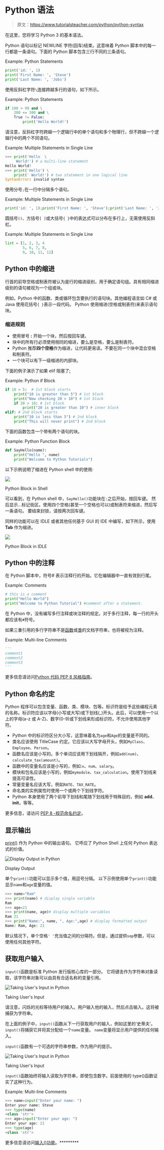 # Python 语法

> 原文：<https://www.tutorialsteacher.com/python/python-syntax>

在这里，您将学习 Python 3 的基本语法。

Python 语句以标记 NEWLINE 字符(回车)结束。这意味着 Python 脚本中的每一行都是一条语句。下面的 Python 脚本包含三行不同的三条语句。

Example: Python Statements 

```py
print('id: ', 1)
print('First Name: ', 'Steve')
print('Last Name: ', 'Jobs') 
```

使用反斜杠字符`\`连接跨越多行的语句，如下所示。

Example: Python Statements 

```py
if 100 > 99 and \
    200 <= 300 and \
    True != False:
        print('Hello World!') 
```

请注意，反斜杠字符跨越一个逻辑行中的单个语句和多个物理行，但不跨越一个逻辑行中的两个不同语句。

Example: Multiple Statements in Single Line 

```py
>>> print('Hello  \
     World!') # a multi-line statement
Hello World!
>>> print('Hello') \
    print(' World!') # two statement in one logical line
SyntaxError: invalid syntax 
```

使用分号`;`在一行中分隔多个语句。

Example: Multiple Statements in Single Line 

```py
print('id: ', 1);print('First Name: ', 'Steve');print('Last Name: ', 'Jobs') 
```

圆括号`()`、方括号`[ ]`或大括号`{ }`中的表达式可以分布在多行上，无需使用反斜杠。

Example: Multiple Statements in Single Line 

```py
list = [1, 2, 3, 4
        5, 6, 7, 8,
        9, 10, 11, 12] 
```

## Python 中的缩进

行首的前导空格或制表符被认为是行的缩进级别，用于确定语句组。具有相同缩进级别的语句被视为一个组或块。

例如，Python 中的函数、类或循环包含要执行的语句块。其他编程语言如 C# 或 Java 使用花括号`{ }`表示一段代码。 Python 使用缩进(空格或制表符)来表示语句块。

### 缩进规则

*   使用冒号 **:** 开始一个块，然后按回车键。
*   块中的所有行必须使用相同的缩进，要么是空格，要么是制表符。
*   Python 推荐**四个空格**作为缩进，让代码更易读。不要在同一个块中混合空格和制表符。
*   一个块可以有下一级缩进的内部块。

下面的例子演示了如果 elif 阻塞了[:](/python/python-if-elif)

Example: Python if Block 

```py
if 10 > 5:  # 1st block starts
    print("10 is greater than 5") # 1st block
    print("Now checking 20 > 10") # 1st block
    if 20 > 10: # 1st block
        print("20 is greater than 10") # inner block
elif: # 2nd block starts
    print("10 is less than 5") # 2nd block
    print("This will never print") # 2nd block 
```

下面的函数包含一个带有两个语句的块。

Example: Python Function Block 

```py
def SayHello(name):
    print("Hello ", name)
    print("Welcome to Python Tutorials") 
```

以下示例说明了缩进在 Python shell 中的使用:

![](img/6bc4c1c3eae6c9bd99bbee90935b021d.png) 

Python Block in Shell



可以看到，在 Python shell 中，`SayHello()`功能块在`:`之后开始，按回车键。 然后显示...标记街区。使用四个空格(甚至一个空格也可以)或制表符来缩进，然后写一条语句。 要结束封锁，请按两次回车键。

同样的功能可以在 IDLE 或者其他任何基于 GUI 的 IDE 中编写，如下所示，使用 **Tab** 作为缩进。

![](img/c5c10ec4666eb65a746af25ee657fb21.png) 

Python Block in IDLE



## Python 中的注释

在 Python 脚本中，符号# 表示注释行的开始。它在编辑器中一直有效到行尾。

Example: Comments 

```py
# this is a comment
print("Hello World")
print("Welcome to Python Tutorial") #comment after a statement. 
```

在 Python 中，没有编写多行注释或块注释的规定。对于多行注释，每一行的开头都应该有`#`符号。

如果三重引用的多行字符串不是[函数](/python/python-user-defined-function)或[类](/python/python-class)的文档字符串，也将被视为注释。

Example: Multi-line Comments

```py
'''
comment1
comment2
comment3
''' 

```

更多信息请访问[Python 代码 PEP 8 风格指南](https://www.python.org/dev/peps/pep-0008/)。

## Python 命名约定

Python 程序可以包含变量、函数、类、模块、包等。标识符是给予这些编程元素的名称。标识符应该以字母(小写或大写)或下划线(_)开头。此后，可以使用一个以上的字母(a-z 或 A-Z)、数字(0-9)或下划线来形成标识符。不允许使用其他字符。

*   Python 中的标识符区分大小写，这意味着名为`age`和`Age`的变量是不同的。
*   类名应该使用 TitleCase 约定。它应该以大写字母开头，例如`MyClass`、`Employee`、`Person`。
*   函数名应该是小写的。多个单词应该用下划线隔开，例如`add(num)`、`calculate_tax(amount)`。
*   函数中的变量名应该是小写的，例如:`x`、`num`、`salary`。
*   模块和包名应该是小写的，例如`mymodule`、`tax_calculation`。使用下划线来提高可读性。
*   常量变量名应该大写，例如`RATE`、`TAX_RATE`。
*   命名类的实例属性时使用一个或两个下划线字符。
*   Python 本身使用了两个前导下划线和尾随下划线用于特殊目的，例如 __add__、__init__，等等。

更多信息，请访问 [PEP 8 -规范命名约定](https://www.python.org/dev/peps/pep-0008/#prescriptive-naming-conventions)。

## 显示输出

[print()](/python/print-function) 作为 Python 中的输出语句。 它呼应了 Python Shell 上任何 Python 表达式的价值。

![Display Output in Python](img/a581244aaea09ba75e8fa1cdf09d8cbf.png) 

Display Output



单个`print()`功能可以显示多个值，用逗号分隔。 以下示例使用单个`print()`功能显示`name`和`age`变量的值。

```py
>>> name="Ram"                
>>> print(name) # display single variable
Ram
>>> age=21                          
>>> print(name, age)# display multiple variables
Ram 21
>>> print("Name:", name, ", Age:",age) # display formatted output
Name: Ram, Age: 21 
```

默认情况下，单个空格`' '`充当值之间的分隔符。但是，通过提供`sep`参数，可以使用任何其他字符。

## 获取用户输入

`input()`函数是标准 Python 发行版核心库的一部分。 它将键击作为字符串对象读取，该字符串对象可以由具有合适名称的变量引用。

![Taking User's Input in Python](img/d8eab3a13d895b9507fd254f84c9770d.png) 

Taking User's Input



请注意，闪烁的光标等待用户的输入。用户输入他的输入，然后点击输入。这将被捕获为字符串。

在上面的例子中，`input()`函数从下一行获取用户的输入，例如这里的‘史蒂夫’。 `input()`将捕获它并将其分配给一个`name`变量。 `name`变量将显示用户提供的任何输入。

`input()`函数有一个可选的字符串参数，作为用户的提示。

![Taking User's Input in Python](img/f2caee627c16967d6d025c1c11148848.png) 

Taking User's Input



`input()`函数始终将输入读取为字符串，即使包含数字。前面使用的 type()函数证实了这种行为。

Example: Multi-line Comments 

```py
>>> name=input("Enter your name: ")
Enter your name: Steve                      
>>> type(name)                     
<class 'str'>                         
>>> age=input("Enter your age: ")  
Enter your age: 21                          
>>> type(age)                      
<class 'str'> 
```

更多信息请访问[输入()功能](/python/input-function)。*********